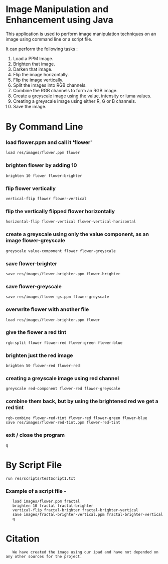# Image Manipulation and Enhancement using Java
This application is used to perform image manipulation techniques on an image using command line or a script file.

It can perform the following tasks :
1. Load a PPM Image.
2. Brighten that image.
3. Darken that image.
4. Flip the image horizontally.
5. Flip the image vertically.
6. Split the images into RGB channels.
7. Combine the RGB channels to form an RGB image.
8. Create a greyscale image using the value, intensity or luma values.
9. Creating a greyscale image using either R, G or B channels.
10. Save the image.

# By Command Line
### load flower.ppm and call it 'flower'
```
load res/images/flower.ppm flower
```

### brighten flower by adding 10
```
brighten 10 flower flower-brighter
```

### flip flower vertically
```
vertical-flip flower flower-vertical
```

### flip the vertically flipped flower horizontally
```
horizontal-flip flower-vertical flower-vertical-horizontal
```

### create a greyscale using only the value component, as an image flower-greyscale
```
greyscale value-component flower flower-greyscale
```

### save flower-brighter
```
save res/images/flower-brighter.ppm flower-brighter
```

### save flower-greyscale
```
save res/images/flower-gs.ppm flower-greyscale
```

### overwrite flower with another file
```
load res/images/flower-brighter.ppm flower
```

### give the flower a red tint
```
rgb-split flower flower-red flower-green flower-blue
```

### brighten just the red image
```
brighten 50 flower-red flower-red
```

### creating a greyscale image using red channel
```
greyscale red-component flower-red flower-greyscale
```

### combine them back, but by using the brightened red we get a red tint
```
rgb-combine flower-red-tint flower-red flower-green flower-blue
save res/images/flower-red-tint.ppm flower-red-tint
```

### exit / close the program
```
q
```

# By Script File

```
run res/scripts/testScript1.txt
```
### Example of a script file -

```
   load images/flower.ppm fractal
   brighten 10 fractal fractal-brighter
   vertical-flip fractal-brighter fractal-brighter-vertical
   save images/fractal-brighter-vertical.ppm fractal-brighter-vertical
   q
```

# Citation
```
   We have created the image using our ipad and have not depended on any other sources for the project.
```
